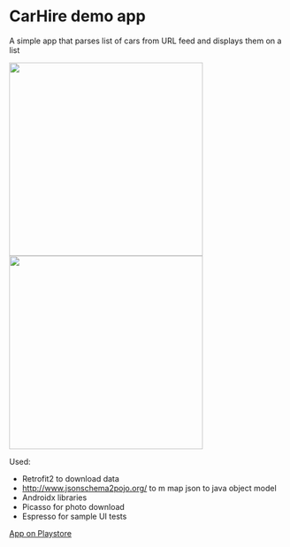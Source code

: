 CarHire demo app
================

A simple app that parses list of cars from URL feed and displays them on a list

<img src="https://github.com/RdenQ/CarHire/list_of_cars.png" width="350" />
<img src="https://github.com/RdenQ/CarHire/single_car.png" width="350" />

Used:
- Retrofit2 to download data
- http://www.jsonschema2pojo.org/ to m map json to java object model
- Androidx libraries
- Picasso for photo download
- Espresso for sample UI tests

[App on Playstore](https://play.google.com/store/apps/details?id=com.rdenq.carhire)



